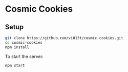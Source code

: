 # Cosmic Cookies

## Setup

```bash
git clone https://github.com/vi013t/cosmic-cookies.git
cd cosmic-cookies
npm install
```

To start the server:

```bash
npm start
```
